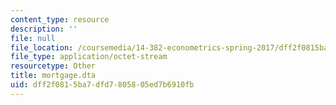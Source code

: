 ```yaml
---
content_type: resource
description: ''
file: null
file_location: /coursemedia/14-382-econometrics-spring-2017/dff2f0815ba7dfd7805805ed7b6910fb_mortgage.dta
file_type: application/octet-stream
resourcetype: Other
title: mortgage.dta
uid: dff2f081-5ba7-dfd7-8058-05ed7b6910fb
---
```

